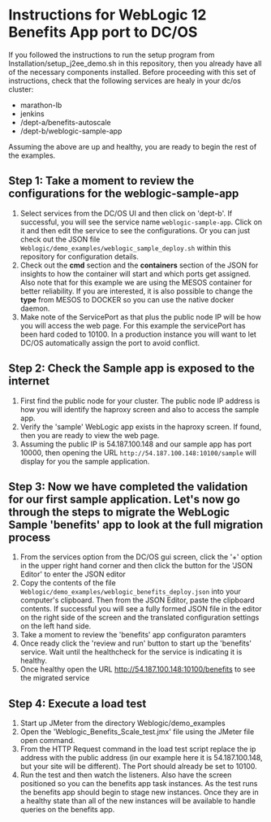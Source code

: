 # Instructions for WebLogic 12 Benefits App port to DC/OS

If you followed the instructions to run the setup program from Installation/setup_j2ee_demo.sh in this repository, then you already have all of the necessary components installed.  Before proceeding with this set of instructions, check that the following services are healy in your dc/os cluster:
* marathon-lb
* jenkins
* /dept-a/benefits-autoscale
* /dept-b/weblogic-sample-app

Assuming the above are up and healthy, you are ready to begin the rest of the examples.

## Step 1: Take a moment to review the configurations for the weblogic-sample-app
1. Select services from the DC/OS UI and then click on 'dept-b'.  If successful, you will see the service name ```weblogic-sample-app```.  Click on it and then edit the service to see the configurations.  Or you can just check out the JSON file ```Weblogic/demo_examples/weblogic_sample_deploy.sh``` within this repository for configuration details.
2. Check out the **cmd** section and the **containers** section of the JSON for insights to how the container will start and which ports get assigned.  Also note that for this example we are using the MESOS container for better reliability.  If you are interested, it is also possible to change the **type** from MESOS to DOCKER so you can use the native docker daemon.
3. Make note of the ServicePort as that plus the public node IP will be how you will access the web page.  For this example the servicePort has been hard coded to 10100.  In a production instance you will want to let DC/OS automatically assign the port to avoid conflict. 

## Step 2: Check the Sample app is exposed to the internet
1. First find the public node for your cluster.  The public node IP address is how you will identify the haproxy screen and also to access the sample app.
2. Verify the 'sample' WebLogic app exists in the haproxy screen.  If found, then you are ready to view the web page.
3. Assuming the public IP is 54.187.100.148 and our sample app has port 10000, then opening the URL ```http://54.187.100.148:10100/sample``` will display for you the sample application.


## Step 3: Now we have completed the validation for our first sample application.  Let's now go through the steps to migrate the WebLogic Sample 'benefits' app to look at the full migration process
1. From the services option from the DC/OS gui screen, click the '+' option in the upper right hand corner and then click the button for the 'JSON Editor' to enter the JSON editor
2. Copy the contents of the file ```Weblogic/demo_examples/weblogic_benefits_deploy.json``` into your computer's clipboard.  Then from the JSON Editor, paste the clipboard contents.  If successful you will see a fully formed JSON file in the editor on the right side of the screen and the translated configuration settings on the left hand side.
3. Take a moment to review the 'benefits' app configuraton paramters
4. Once ready click the 'review and run' button to start up the 'benefits' service.  Wait until the healthcheck for the service is indicating it is healthy.
5. Once healthy open the URL http://54.187.100.148:10100/benefits to see the migrated service

## Step 4: Execute a load test
1. Start up JMeter from the directory Weblogic/demo_examples
2. Open the 'Weblogic_Benefits_Scale_test.jmx' file using the JMeter file open command.
3. From the HTTP Request command in the load test script replace the ip address with the public address (in our example here it is 54.187.100.148, but your site will be different).  The Port should already be set to 10100.
4. Run the test and then watch the listeners.  Also have the screen positioned so you can the benefits app task instances.  As the test runs the benefits app should begin to stage new instances.  Once they are in a healthy state than all of the new instances will be available to handle queries on the benefits app.
